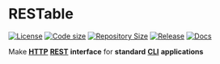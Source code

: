 # RESTable

[![License](https://img.shields.io/github/license/guard-project/RESTable)](https://github.com/alexcarrega/RESTable/blob/master/LICENSE)
[![Code size](https://img.shields.io/github/languages/code-size/guard-project/RESTable?color=red&logo=github)](https://github.com/guard-project/RESTable)
[![Repository Size](https://img.shields.io/github/repo-size/guard-project/RESTable?color=red&logo=github)](https://github.com/guard-project/RESTable)
[![Release](https://img.shields.io/github/v/tag/guard-project/RESTable?label=release&logo=github)](https://github.com/guard-project/RESTable/releases)
[![Docs](https://readthedocs.org/projects/guard-RESTable/badge/?version=latest)](https://guard-RESTable.readthedocs.io)

Make [**HTTP**](https://en.wikipedia.org/wiki/Hypertext_Transfer_Protocol) [**REST**](https://en.wikipedia.org/wiki/Representational_state_transfer) **interface** for **standard** [**CLI**](https://en.wikipedia.org/wiki/Command-line_interface) **applications**
